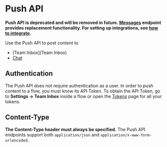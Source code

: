 # Push API

**Push API is deprecated and will be removed in future. [Messages](Messages) endpoint provides replacement functionality. For setting up integrations, see [how to integrate](How-To-Integrate).**

Use the Push API to post content to

* [Team Inbox](Team Inbox)
* [Chat](Chat)

## Authentication

The Push API does not require authentication as a user. In order to push content to a flow, you must know its API Token. To obtain the API Token, go to **Settings -> Team Inbox** inside a flow or open the [Tokens](/account/tokens) page for all your tokens.

## Content-Type

**The Content-Type header must always be specified.** The Push API endpoints support both `application/json` and `application/x-www-form-urlencoded`.
